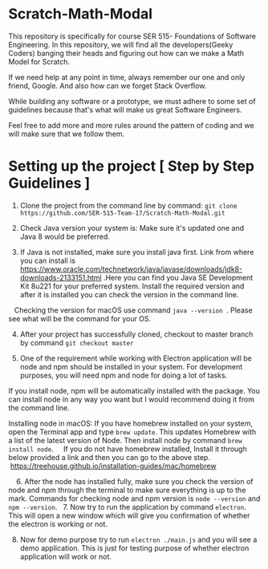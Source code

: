 # Scratch-Math-Modal 
This repository is specifically for course SER 515- Foundations of Software Engineering. In this repository, we will find all the developers(Geeky Coders) banging their heads and figuring out how can we make a Math Model for Scratch. 

If we need help at any point in time, always remember our one and only friend, Google. And also how can we forget Stack Overflow. 

While building any software or a prototype, we must adhere to some set of guidelines because that's what will make us great Software Engineers.  

Feel free to add more and more rules around the pattern of coding and we will make sure that we follow them.

# Setting up the project [ Step by Step Guidelines ]

1. Clone the project from the command line by command: ```git clone https://github.com/SER-515-Team-17/Scratch-Math-Modal.git```

2. Check Java version your system is: Make sure it's updated one and Java 8 would be preferred.

3. If Java is not installed, make sure you install java first. Link from where you can install is https://www.oracle.com/technetwork/java/javase/downloads/jdk8-downloads-2133151.html .Here you can find you Java SE Development Kit 8u221 for your preferred system. Install the required version and after it is installed you can check the version in the command line. 

   Checking the version for macOS use command ```java --version ```. Please see what will be the command for your OS.

4. After your project has successfully cloned, checkout to master branch by command ```git checkout master```

5. One of the requirement while working with Electron application will be node and npm should be installed in your system. For development purposes, you will need npm and node for doing a lot of tasks. 

If you install node, npm will be automatically installed with the package. You can install node in any way you want but I would recommend doing it from the command line. 

Installing node in macOS: If you have homebrew installed on your system, open the Terminal app and type ```brew update```. This updates Homebrew with a list of the latest version of Node. Then install node by command ```brew install node```.
   
If you do not have homebrew installed, Install it through below provided a link and then you can go to the above step.    https://treehouse.github.io/installation-guides/mac/homebrew 
   
   
6. After the node has installed fully, make sure you check the version of node and npm through the terminal to make sure everything is up to the mark. Commands for checking node and npm version is ```node --version``` and ```npm --version```. 
  
7. Now try to run the application by command ```electron```. This will open a new window which will give you confirmation of whether the electron is working or not.

8. Now for demo purpose try to run ```electron ./main.js``` and you will see a demo application. This is just for testing purpose of whether electron application will work or not.
